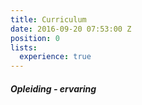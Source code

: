 ```yaml
---
title: Curriculum
date: 2016-09-20 07:53:00 Z
position: 0
lists:
  experience: true
---
```


##### Opleiding - ervaring